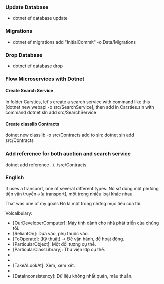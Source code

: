 ### Update Database

-   dotnet ef database update

### Migrations

-   dotnet ef migrations add "InitialCommit" -o Data/Migrations

### Drop Database

-   dotnet ef database drop

### Flow Microservices with Dotnet

#### Create Search Service

In folder Carsties, let's create a search service with command like this [dotnet new webapi -o src/SearchService], then add in Carsties.sln with command dotnet sln add src/SearchService

#### Create classlib Contracts

dotnet new classlib -o src/Contracts add to sln: dotnet sln add src/Contracts

### Add reference for both auction and search service

dotnet add reference ../../src/Contracts

### English

It uses a transport, one of several different types. Nó sử dụng một phương tiện vận truyển->[a transport], một trong nhiều loại khác nhau.

That was one of my goals Đó là một trong những mục tiêu của tôi.

Volcalbulary:

-   [OurDeveloperComputer]: Máy tính dành cho nhà phát triển của chúng tôi.
-   [ReliantOn]: Dựa vào, phụ thuộc vào.
-   [ToOperate]: (Kỹ thuật) -> Để vận hành, để hoạt động.
-   [ParticularObject]: Một đối tượng cụ thể.
-   [ParticularClassLibrary]: Thư viện lớp cụ thể.
-   [Conventionally]: .
-   [Namespace]: .
-   [TakeALookAt]: Xem, xem xét.
-   [TakeALook]: Nhìn.
-   [DataInconsistency]: Dữ liệu không nhất quán, mâu thuẫn.
